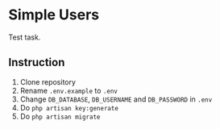 # Simple Users

Test task.

## Instruction

1. Clone repository
2. Rename `.env.example` to `.env`
3. Change `DB_DATABASE`, `DB_USERNAME` and `DB_PASSWORD` in `.env`
4. Do `php artisan key:generate`
5. Do `php artisan migrate`
